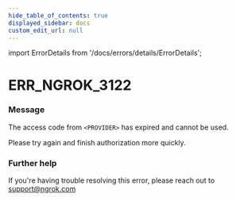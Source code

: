 ```yaml
---
hide_table_of_contents: true
displayed_sidebar: docs
custom_edit_url: null
---
```


import ErrorDetails from '/docs/errors/details/ErrorDetails';

# ERR_NGROK_3122

### Message
The access code from `<PROVIDER>` has expired and cannot be used.

Please try again and finish authorization more quickly.

### Further help
If you're having trouble resolving this error, please reach out to [support@ngrok.com](mailto:support@ngrok.com?subject=Help%20with%20ERR_NGROK_3122)

<ErrorDetails error='err_ngrok_3122' />
